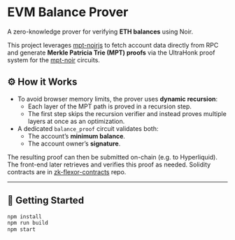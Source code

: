 # EVM Balance Prover

A zero-knowledge prover for verifying **ETH balances** using Noir.  

This project leverages [mpt-noirjs](https://github.com/RadNi/mpt-noirjs/tree/main) to fetch account data directly from RPC and generate **Merkle Patricia Trie (MPT) proofs** via the UltraHonk proof system for the [mpt-noir](https://github.com/RadNi/mpt-noir) circuits.  

## ⚙️ How it Works

- To avoid browser memory limits, the prover uses **dynamic recursion**:  
  - Each layer of the MPT path is proved in a recursion step.  
  - The first step skips the recursion verifier and instead proves multiple layers at once as an optimization.  
- A dedicated `balance_proof` circuit validates both:  
  - The account’s **minimum balance**.  
  - The account owner’s **signature**.  

The resulting proof can then be submitted on-chain (e.g. to Hyperliquid).  
The front-end later retrieves and verifies this proof as needed.
Solidity contracts are in [zk-flexor-contracts](https://github.com/RadNi/zk-flexor-contracts) repo.

---

## 🚀 Getting Started

```bash
npm install
npm run build
npm start
